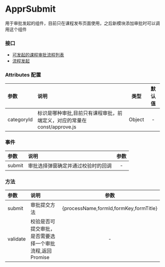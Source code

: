 # ApprSubmit

用于审批发起的组件，目前只在课程发布页面使用，之后新模块添加审批时可以调用这个组件

### 接口

* [可发起的课程审批流程列表](http://www.docway.net/project/1aPhsZpLIEj/1br7Blr9reK)
* [流程发起](http://www.docway.net/project/1aPhsZpLIEj/1bj1OePJy6a)

### Attributes 配置

| 参数       | 说明                                                                    |  类型  | 默认值 |
| :--------- | :---------------------------------------------------------------------- | :----: | :----: |
| categoryId | 标识是哪种审批,目前只有课程审批，前端定义，对应的常量在const/approve.js | Object |   -    |



### 事件

| 参数   | 说明                               | 参数  |
| :----- | :--------------------------------- | :---: |
| submit | 审批选择弹窗确定并通过校验时的回调 |   -   |



### 方法

| 参数     | 说明                                                     |                  参数                  |
| :------- | :------------------------------------------------------- | :------------------------------------: |
| submit   | 审批提交方法                                             | {processName,formId,formKey,formTitle} |
| validate | 校验是否可提交审批，是否需要选择一个审批流程,返回Promise |                   -                    |

